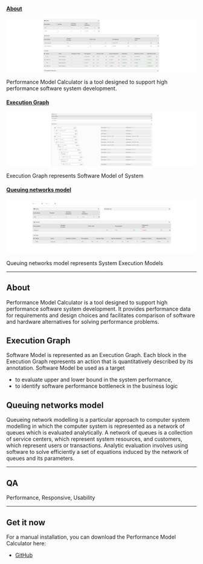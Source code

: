 #### [About][pmc]

[![About](images/screen.png)][pmc]

Performance Model Calculator is a tool designed to support high performance software system development.

#### [Execution Graph][pmc]

[![Execution Graph](images/screen1.png)][pmc]

Execution Graph represents Software Model of System

#### [Queuing networks model][pmc]

[![Queuing networks model](images/screen2.png)][pmc]

Queuing networks model represents System Execution Models

[pmc]: https://github.com/myunusov/pm/

---

## About

Performance Model Calculator is a tool designed to support high performance software system development.
It provides performance data for requirements and design choices and facilitates comparison of software and hardware alternatives for solving performance problems.

## Execution Graph

Software Model is represented as an Execution Graph. Each block in the Execution Graph represents an action that is
quantitatively described by its annotation.
Software Model be used as a target 
 - to evaluate upper and lower bound in the system performance,
 - to identify software performance bottleneck in the business logic  

## Queuing networks model

Queueing network modelling is a particular approach to computer system modelling in which the computer system 
is represented as a network of queues which is evaluated analytically.
A network of queues is a collection of service centers, which represent system resources, 
and customers, which represent users or transactions.
Analytic evaluation involves using software to solve efficiently a
set of equations induced by the network of queues and its parameters. 

---

## QA

Performance, Responsive, Usability

---

## Get it now

For a manual installation, you can download the Performance Model Calculator here:

* [GitHub](https://github.com/myunusov/pm)
